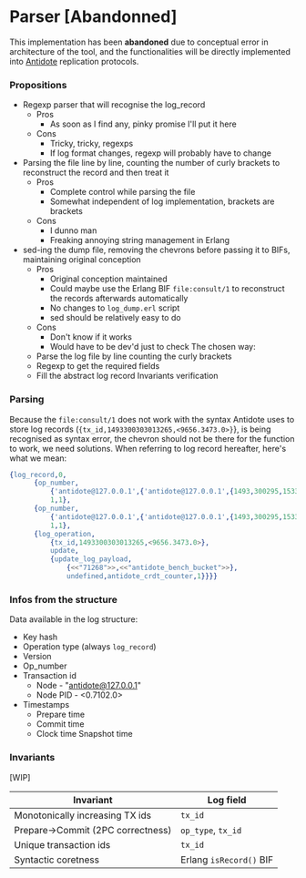 # Parser [Abandonned]
This implementation has been **abandoned** due to conceptual error in architecture of the tool, and the functionalities will be directly implemented into [Antidote](https://github.com/SyncFree/antidote) replication protocols.

### Propositions
- Regexp parser that will recognise the log_record
	- Pros
		- As soon as I find any, pinky promise I'll put it here
	- Cons
		- Tricky, tricky, regexps
		- If log format changes, regexp will probably have to change
- Parsing the file line by line, counting the number of curly brackets to reconstruct the record and then treat it
	- Pros
		- Complete control while parsing the file
		- Somewhat independent of log implementation, brackets are brackets
	- Cons
		- I dunno man
		- Freaking annoying string management in Erlang
- sed-ing the dump file, removing the chevrons before passing it to BIFs, maintaining original conception
	- Pros
		- Original conception maintained
		- Could maybe use the Erlang BIF `file:consult/1` to reconstruct the records afterwards automatically
		- No changes to `log_dump.erl` script
		- sed should be relatively easy to do
	- Cons
		- Don't know if it works
		- Would have to be dev'd just to check
The chosen way:
	- Parse the log file by line counting the curly brackets
	- Regexp to get the required fields
	- Fill the abstract log record
Invariants verification

### Parsing
Because the `file:consult/1` does not work with the syntax Antidote uses to store log records (`{tx_id,1493300303013265,<9656.3473.0>}`}, is being recognised as syntax error, the chevron should not be there for the function to work, we need solutions.
When referring to log record hereafter, here's what we mean:

```erlang
{log_record,0,
      {op_number,
          {'antidote@127.0.0.1',{'antidote@127.0.0.1',{1493,300295,153320}}},
          1,1},
      {op_number,
          {'antidote@127.0.0.1',{'antidote@127.0.0.1',{1493,300295,153320}}},
          1,1},
      {log_operation,
          {tx_id,1493300303013265,<9656.3473.0>},
          update,
          {update_log_payload,
              {<<"71268">>,<<"antidote_bench_bucket">>},
              undefined,antidote_crdt_counter,1}}}}
```

### Infos from the structure
Data available in the log structure:

- Key hash
- Operation type (always `log_record`)
- Version
- Op_number
- Transaction id
	- Node - "antidote@127.0.0.1"
	- Node PID - <0.7102.0>
- Timestamps
	- Prepare time
	- Commit time
	- Clock time
Snapshot time

### Invariants
[WIP]

| Invariant | Log field |
|---|---|
| Monotonically increasing TX ids | `tx_id` |
| Prepare->Commit (2PC correctness) | `op_type`, `tx_id` |
| Unique transaction ids | `tx_id` |
| Syntactic coretness | Erlang `isRecord()` BIF |
